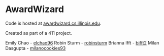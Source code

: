 # AwardWizard

Code is hosted at [awardwizard.cs.illinois.edu](http://awardwizard.cs.illinois.edu).  

Created as part of a 411 project.  

Emily Chao - [elchao96](https://github.com/elchao96)
Robin Sturm - [robinsturm](https://github.com/robinsturm)
Brianna Ifft - [bifft2](https://github.com/bifft2)
Milan Dasgupta - [milanocookies93](https://github.com/milanocookies93)